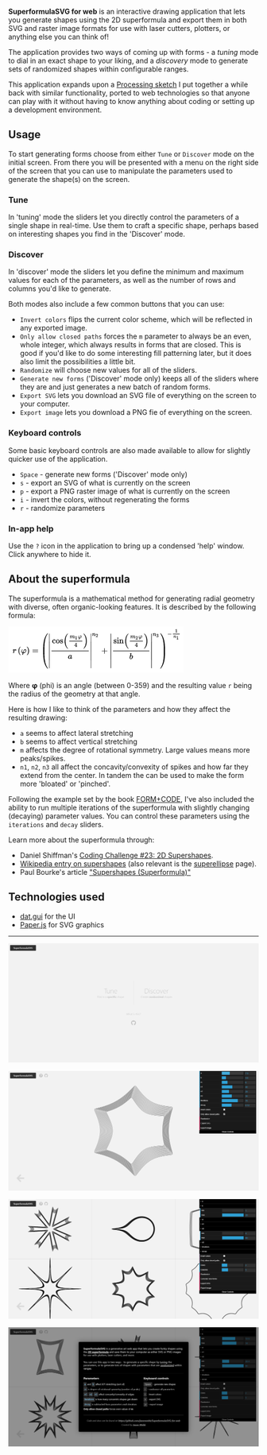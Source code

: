 __SuperformulaSVG for web__ is an interactive drawing application that lets you generate shapes using the 2D superformula and export them in both SVG and raster image formats for use with laser cutters, plotters, or anything else you can think of!

The application provides two ways of coming up with forms - a _tuning_ mode to dial in an exact shape to your liking, and a _discovery_ mode to generate sets of randomized shapes within configurable ranges.

This application expands upon a [Processing sketch](https://github.com/jasonwebb/SuperformulaSVG) I put together a while back with similar functionality, ported to web technologies so that anyone can play with it without having to know anything about coding or setting up a development environment.

## Usage
To start generating forms choose from either `Tune` or `Discover` mode on the initial screen. From there you will be presented with a menu on the right side of the screen that you can use to manipulate the parameters used to generate the shape(s) on the screen.

### Tune
In 'tuning' mode the sliders let you directly control the parameters of a single shape in real-time. Use them to craft a specific shape, perhaps based on interesting shapes you find in the 'Discover' mode.

### Discover
In 'discover' mode the sliders let you define the minimum and maximum values for each of the parameters, as well as the number of rows and columns you'd like to generate. 

Both modes also include a few common buttons that you can use:
* `Invert colors` flips the current color scheme, which will be reflected in any exported image.
* `Only allow closed paths` forces the `m` parameter to always be an even, whole integer, which always results in forms that are closed. This is good if you'd like to do some interesting fill patterning later, but it does also limit the possibilities a little bit.
* `Randomize` will choose new values for all of the sliders.
* `Generate new forms` ('Discover' mode only) keeps all of the sliders where they are and just generates a new batch of random forms. 
* `Export SVG` lets you download an SVG file of everything on the screen to your computer.
* `Export image` lets you download a PNG fie of everything on the screen.

### Keyboard controls
Some basic keyboard controls are also made available to allow for slightly quicker use of the application. 

* `Space` - generate new forms ('Discover' mode only)
* `s` - export an SVG of what is currently on the screen
* `p` - export a PNG raster image of what is currently on the screen
* `i` - invert the colors, without regenerating the forms
* `r` - randomize parameters

### In-app help
Use the `?` icon in the application to bring up a condensed 'help' window. Click anywhere to hide it.

## About the superformula

The superformula is a mathematical method for generating radial geometry with diverse, often organic-looking features. It is described by the following formula:

![Superformula equation](docs/superformula-equation.png)

Where __&phi;__ (phi) is an angle (between 0-359) and the resulting value `r` being the radius of the geometry at that angle.

Here is how I like to think of the parameters and how they affect the resulting drawing:
* `a` seems to affect lateral stretching
* `b` seems to affect vertical stretching
* `m` affects the degree of rotational symmetry. Large values means more peaks/spikes.
* `n1`, `n2`, `n3` all affect the concavity/convexity of spikes and how far they extend from the center. In tandem the can be used to make the form more 'bloated' or 'pinched'.

Following the example set by the  book [FORM+CODE](http://formandcode.com/code-examples/visualize-superformula), I've also included the ability to run multiple iterations of the superformula with slightly changing (decaying) parameter values. You can control these parameters using the `iterations` and `decay` sliders.

Learn more about the superformula through:
* Daniel Shiffman's [Coding Challenge #23: 2D Supershapes](https://www.youtube.com/watch?v=ksRoh-10lak).
* [Wikipedia entry on supershapes](https://en.wikipedia.org/wiki/Superformula) (also relevant is the [superellipse](https://en.wikipedia.org/wiki/Superellipse) page).
* Paul Bourke's article ["Supershapes (Superformula)"](http://paulbourke.net/geometry/supershape/)

## Technologies used
* [dat.gui](https://github.com/dataarts/dat.gui) for the UI
* [Paper.js](http://paperjs.org/) for SVG graphics

---

![Initial screen to choose mode](docs/choice-screen.png)

![Tune mode](docs/tune-mode.png)

![Discover mode](docs/discover-mode.png)

![Help screen](docs/help-modal.png)